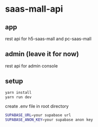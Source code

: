 # saas-mall-api

## app
rest api for h5-saas-mall and pc-saas-mall

## admin (leave it for now)
rest api for admin console

## setup

```bash
yarn install
yarn run dev
```

create .env file in root directory

```bash
SUPABASE_URL=your supabase url
SUPABASE_ANON_KEY=your supabase anon key
```
